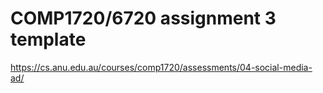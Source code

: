 # COMP1720/6720 assignment 3 template

https://cs.anu.edu.au/courses/comp1720/assessments/04-social-media-ad/
